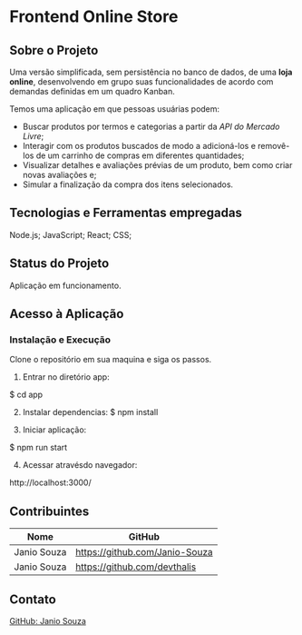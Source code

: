 # Frontend Online Store

## Sobre o Projeto
Uma versão simplificada, sem persistência no banco de dados, de uma **loja online**, desenvolvendo em grupo suas funcionalidades de acordo com demandas definidas em um quadro Kanban.
  
  Temos uma aplicação em que pessoas usuárias podem:
  - Buscar produtos por termos e categorias a partir da _API do Mercado Livre_;
  - Interagir com os produtos buscados de modo a adicioná-los e removê-los de um carrinho de compras em diferentes quantidades;
  - Visualizar detalhes e avaliações prévias de um produto, bem como criar novas avaliações e;
  - Simular a finalização da compra dos itens selecionados.

## Tecnologias e Ferramentas empregadas

Node.js;
JavaScript;
React;
CSS;

## Status do Projeto
Aplicação em funcionamento.

## Acesso à Aplicação
### Instalação e Execução

Clone o repositório em sua maquina e siga os passos.

1. Entrar no diretório app:

  $ cd app
  
2. Instalar dependencias:
  $ npm install

3. Iniciar aplicação:
  
  $ npm run start

4. Acessar atravésdo navegador:
  <p>http://localhost:3000/</p>

## Contribuintes
|Nome|GitHub|
| -------- | -------- |
|Janio Souza|https://github.com/Janio-Souza|
|Janio Souza|https://github.com/devthalis|

## Contato
[GitHub: Janio Souza](https://github.com/Janio-Souza)
